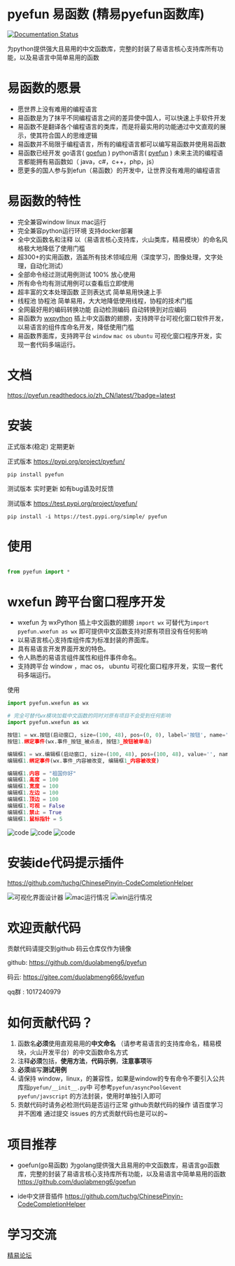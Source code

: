 # pyefun 易函数 (精易pyefun函数库)

[![Documentation Status](https://readthedocs.org/projects/pyefun/badge/?version=latest)](https://pyefun.readthedocs.io/zh_CN/latest/?badge=latest)

为python提供强大且易用的中文函数库，完整的封装了易语言核心支持库所有功能，以及易语言中简单易用的函数

# 易函数的愿景

* 愿世界上没有难用的编程语言
* 易函数是为了抹平不同编程语言之间的差异使中国人，可以快速上手软件开发
* 易函数不是翻译各个编程语言的类库，而是将最实用的功能通过中文直观的展示，使其符合国人的思维逻辑
* 易函数并不局限于编程语言，所有的编程语言都可以编写易函数并使用易函数
* 易函数已经开发 go语言( [goefun](https://github.com/duolabmeng6/goefun) ) python语言( [pyefun](https://github.com/duolabmeng6/pyefun) ) 未来主流的编程语言都能拥有易函数如（ java，c#，c++，php，js）
* 愿更多的国人参与到efun（易函数）的开发中，让世界没有难用的编程语言


# 易函数的特性

- 完全兼容window linux mac运行
- 完全兼容python运行环境 支持docker部署
- 全中文函数名和注释 以（易语言核心支持库，火山类库，精易模块）的命名风格极大地降低了使用门槛
- 超300+的实用函数，涵盖所有技术领域应用（深度学习，图像处理，文字处理，自动化测试）
- 全部命令经过测试用例测试 100% 放心使用
- 所有命令均有测试用例可以查看后立即使用
- 超丰富的文本处理函数 正则表达式 简单易用快速上手
- 线程池 协程池 简单易用，大大地降低使用线程，协程的技术门槛
- 全网最好用的编码转换功能 自动检测编码 自动转换到对应编码
- 易函数为 [wxpython](https://www.wxpython.org/) 插上中文函数的翅膀，支持跨平台可视化窗口软件开发，以易语言的组件库命名开发，降低使用门槛
- 易函数界面库，支持跨平台 `window`  `mac os`  `ubuntu` 可视化窗口程序开发，实现一套代码多端运行。

# 文档

https://pyefun.readthedocs.io/zh_CN/latest/?badge=latest

# 安装

正式版本(稳定) 定期更新

正式版本 https://pypi.org/project/pyefun/

```
pip install pyefun
```



测试版本 实时更新 如有bug请及时反馈

测试版本 https://test.pypi.org/project/pyefun/

```
pip install -i https://test.pypi.org/simple/ pyefun
```




# 使用

```python

from pyefun import *

```
# wxefun 跨平台窗口程序开发

* wxefun 为 wxPython 插上中文函数的翅膀  `import wx` 可替代为`import pyefun.wxefun as wx` 即可提供中文函数支持对原有项目没有任何影响
* 以易语言核心支持库组件库为标准封装的界面库。
* 具有易语言开发界面开发的特色。
* 令人熟悉的易语言组件属性和组件事件命名。
* 支持跨平台 window ，mac os， ubuntu 可视化窗口程序开发，实现一套代码多端运行。

使用
```python
import pyefun.wxefun as wx
```

```python
# 完全可替代wx模块加载中文函数的同时对原有项目不会受到任何影响
import pyefun.wxefun as wx

按钮1 = wx.按钮(启动窗口, size=(100, 48), pos=(0, 0), label='按钮', name='button')
按钮1.绑定事件(wx.事件_按钮_被点击, 按钮3_按钮被单击)

编辑框1 = wx.编辑框(启动窗口, size=(100, 48), pos=(100, 48), value='', name='text', style=0)
编辑框1.绑定事件(wx.事件_内容被改变, 编辑框1_内容被改变)

编辑框1.内容 = "祖国你好"
编辑框1.高度 = 100
编辑框1.宽度 = 100
编辑框1.左边 = 100
编辑框1.顶边 = 100
编辑框1.可视 = False
编辑框1.禁止 = True
编辑框1.鼠标指针 = 5

```
![code](./docs/source/_static/show.png)
![code](./docs/source/_static/show.png)
![code](./docs/source/_static/show.png)


# 安装ide代码提示插件

https://github.com/tuchg/ChinesePinyin-CodeCompletionHelper

![可视化界面设计器](./docs/source/_static/mac_keshihua.png)
![mac运行情况](./docs/source/_static/mac_run_wxefun.png)
![win运行情况](./docs/source/_static/win_run_wxefun.png)


# 欢迎贡献代码

贡献代码请提交到github 码云仓库仅作为镜像

github: https://github.com/duolabmeng6/pyefun

码云: https://gitee.com/duolabmeng666/pyefun

qq群 : 1017240979
 
# 如何贡献代码？

1. 函数名**必须**使用直观易用的**中文命名** （请参考易语言的支持库命名，精易模块，火山开发平台）的中文函数命名方式
2. 注释**必须**包括，**使用方法**，**代码示例**，**注意事项**等
3. **必须**编写**测试用例**
4. 请保持 window，linux，的兼容性，如果是window的专有命令不要引入公共库指`pyefun/__init__.py`中 可参考`pyefun/asyncPoolGevent` `pyefun/javscript` 的方法封装，使用时单独引入即可
5. 贡献代码时请务必检测代码是否运行正常 github贡献代码的操作 请百度学习并不困难 通过提交 issues 的方式贡献代码也是可以的~



# 项目推荐

* goefun(go易函数) 为golang提供强大且易用的中文函数库，易语言go函数库，完整的封装了易语言核心支持库所有功能，以及易语言中简单易用的函数 https://github.com/duolabmeng6/goefun

* ide中文拼音插件 https://github.com/tuchg/ChinesePinyin-CodeCompletionHelper

# 学习交流

[精易论坛](https://bbs.125.la/forum.php?mod=viewthread&tid=14681745)
